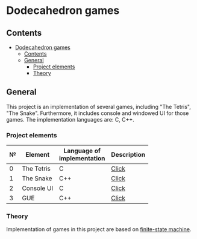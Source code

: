 # Dodecahedron games

## Contents
- [Dodecahedron games](#dodecahedron-games)
  - [Contents](#contents)
  - [General](#general)
    - [Project elements](#project-elements)
    - [Theory](#theory)

## General
This project is an implementation of several games, including "The Tetris", "The Snake". Furthermore, it includes console and windowed UI for those games. The implementation languages are: C, C++. 

### Project elements

| №   | Element    | Language of <br> implementation | Description |
| --- | ---------- | ------------------------------- | ----------- |
| 0   | The Tetris | C                               | [Click]()   |
| 1   | The Snake  | C++                             | [Click]()   |
| 2   | Console UI | C                               | [Click]()   |
| 3   | GUE        | C++                             | [Click]()   |


### Theory
Implementation of games in this project are based on [finite-state machine](). 


